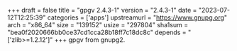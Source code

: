 +++
draft = false
title = "gpgv 2.4.3-1"
version = "2.4.3-1"
date = "2023-07-12T12:25:39"
categories = ['apps']
upstreamurl = "https://www.gnupg.org"
arch = "x86_64"
size = "139152"
usize = "297804"
sha1sum = "bea0f2020666bb0ce37cd1cca28b18ff7c18dc8c"
depends = "['zlib>=1.2.12']"
+++
gpgv from gnupg2.